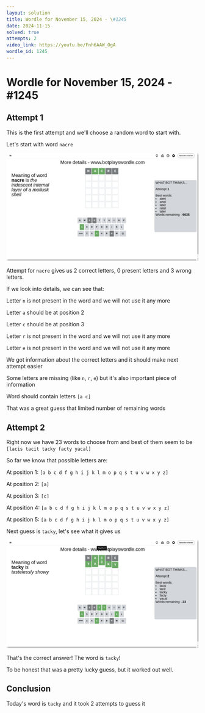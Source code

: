```yaml
---
layout: solution
title: Wordle for November 15, 2024 - \#1245
date: 2024-11-15
solved: true
attempts: 2
video_link: https://youtu.be/Fnh6AAW_OgA
wordle_id: 1245
---
```


# Wordle for November 15, 2024 - \#1245

## Attempt 1

This is the first attempt and we'll choose a random word to start with.

Let's start with word `nacre`

![Attempt 1](2024-11-15/attempt-1.png)

Attempt for `nacre` gives us 2 correct letters, 0 present letters and 3 wrong letters.

If we look into details, we can see that:

Letter `n` is not present in the word and we will not use it any more

Letter `a` should be at position 2

Letter `c` should be at position 3

Letter `r` is not present in the word and we will not use it any more

Letter `e` is not present in the word and we will not use it any more

We got information about the correct letters and it should make next attempt easier

Some letters are missing (like `n`, `r`, `e`) but it's also important piece of information

Word should contain letters `[a c]`

That was a great guess that limited number of remaining words



## Attempt 2

Right now we have 23 words to choose from and best of them seem to be `[lacis tacit tacky facty yacal]`

So far we know that possible letters are:

At position 1: `[a b c d f g h i j k l m o p q s t u v w x y z]`

At position 2: `[a]`

At position 3: `[c]`

At position 4: `[a b c d f g h i j k l m o p q s t u v w x y z]`

At position 5: `[a b c d f g h i j k l m o p q s t u v w x y z]`

Next guess is `tacky`, let's see what it gives us

![Attempt 2](2024-11-15/attempt-2.png)

That's the correct answer! The word is `tacky`!

To be honest that was a pretty lucky guess, but it worked out well.

## Conclusion

Today's word is `tacky` and it took 2 attempts to guess it

